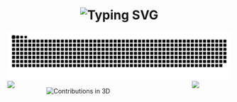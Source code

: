 
<!-- dynamic typing effect -->
<h1 align="center">
  <img src="https://readme-typing-svg.herokuapp.com?font=Kalam&pause=1000&width=435&weight=400&size=30&center=true&lines=Hello+World;Stay+true+to+yourself+!" alt="Typing SVG" />
</h1>

<!-- ![Header](./assets/github-header-image.png)c -->
<!-- snake -->
<picture>
  <source media="(prefers-color-scheme: dark)" srcset="https://raw.githubusercontent.com/qhangz/qhangz/main/github-contribution-grid-snake-dark.svg">
  <source media="(prefers-color-scheme: light)" srcset="https://raw.githubusercontent.com/qhangz/qhangz/main/github-contribution-grid-snake.svg">
  <img alt="github contribution grid snake animation" src="https://raw.githubusercontent.com/qhangz/qhangz/main/github-contribution-grid-snake.svg">
</picture>

<!-- github streeak -->
<!-- <div align="center">
  <a href="https://git.io/streak-stats"><img src="https://streak-stats.demolab.com?user=qhangz&theme=tokyonight-duo&hide_border=true&border_radius=0" alt="GitHub Streak" /></a>
</div> -->


<!-- knock code pictures -->
<!-- <div align="center">
  <img style="zoom:100%;" src="https://media.giphy.com/media/RbDKaczqWovIugyJmW/giphy.gif" />
  <br>
</div> -->

<img align="left" width="88" src="https://cdn.jsdelivr.net/gh/qhangz/qhangz/assets/technologist.png" />

<img align="right" width="88" src="https://cdn.jsdelivr.net/gh/qhangz/qhangz/assets/artist.png" />


![Contributions in 3D](https://cdn.jsdelivr.net/gh/qhangz/qhangz/profile-3d-contrib/profile-gitblock.svg)

<!-- famous quotes -->
<!-- <div align="center">
    <img  src="https://quotes-github-readme.vercel.app/api?type=horizontal&theme=dark" />
</div> -->


<!-- [![Top Langs](https://github-readme-stats.vercel.app/api/top-langs/?username=qhangz&layout=compact)](https://github.com/qhangz/github-readme-stats) -->

<!-- ![Anurag's GitHub stats](https://github-readme-stats.vercel.app/api?username=qhangz&show_icons=true) -->

<!-- <h4 align="center">访客数 :eyes:</h4>

<p align="center">
<img src="https://profile-counter.deno.dev/:qhangz:/count.svg" alt="qhangz :: Visitor's Count" >
</p> -->


